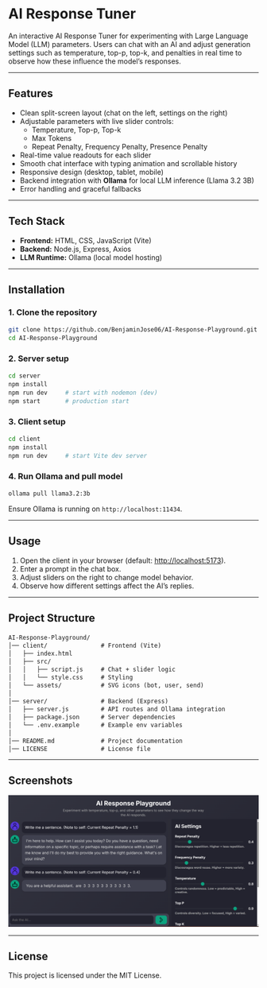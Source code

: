# AI Response Tuner

An interactive AI Response Tuner for experimenting with Large Language Model (LLM) parameters. Users can chat with an AI and adjust generation settings such as temperature, top-p, top-k, and penalties in real time to observe how these influence the model’s responses.

---

## Features
- Clean split-screen layout (chat on the left, settings on the right)
- Adjustable parameters with live slider controls:
  - Temperature, Top-p, Top-k
  - Max Tokens
  - Repeat Penalty, Frequency Penalty, Presence Penalty
- Real-time value readouts for each slider
- Smooth chat interface with typing animation and scrollable history
- Responsive design (desktop, tablet, mobile)
- Backend integration with **Ollama** for local LLM inference (Llama 3.2 3B)
- Error handling and graceful fallbacks

---

## Tech Stack
- **Frontend:** HTML, CSS, JavaScript (Vite)
- **Backend:** Node.js, Express, Axios
- **LLM Runtime:** Ollama (local model hosting)

---

## Installation

### 1. Clone the repository
```bash
git clone https://github.com/BenjaminJose06/AI-Response-Playground.git
cd AI-Response-Playground
```

### 2. Server setup
```bash
cd server
npm install
npm run dev     # start with nodemon (dev)
npm start       # production start
```

### 3. Client setup
```bash
cd client
npm install
npm run dev     # start Vite dev server
```

### 4. Run Ollama and pull model
```bash
ollama pull llama3.2:3b
```

Ensure Ollama is running on `http://localhost:11434`.

---

## Usage
1. Open the client in your browser (default: [http://localhost:5173](http://localhost:5173)).
2. Enter a prompt in the chat box.
3. Adjust sliders on the right to change model behavior.
4. Observe how different settings affect the AI’s replies.

---

## Project Structure
```
AI-Response-Playground/
│── client/               # Frontend (Vite)
│   ├── index.html
│   ├── src/
│   │   ├── script.js     # Chat + slider logic
│   │   └── style.css     # Styling
│   └── assets/           # SVG icons (bot, user, send)
│
│── server/               # Backend (Express)
│   ├── server.js         # API routes and Ollama integration
│   ├── package.json      # Server dependencies
│   └── .env.example      # Example env variables
│
│── README.md             # Project documentation
│── LICENSE               # License file
```

---

## Screenshots

![Screenshot of AI Response Playground](client/assets/image.png)

---

## License
This project is licensed under the MIT License.
